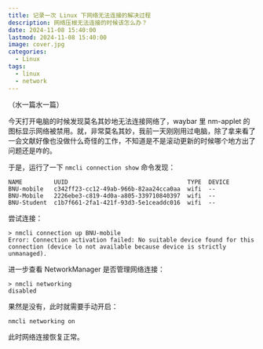 ```yaml
---
title: 记录一次 Linux 下网络无法连接的解决过程
description: 网络压根无法连接的时候该怎么办？
date: 2024-11-08 15:40:00
lastmod: 2024-11-08 15:40:00
image: cover.jpg
categories:
  - Linux
tags:
  - linux
  - network
---
```


（水一篇水一篇）

今天打开电脑的时候发现莫名其妙地无法连接网络了，waybar 里 nm-applet 的图标显示网络被禁用。就，非常莫名其妙，我前一天刚刚用过电脑，除了拿来看了一会文献好像也没做什么奇怪的工作，不知道是不是滚动更新的时候哪个地方出了问题还是咋的。

于是，运行了一下 `nmcli connection show` 命令发现：

```
NAME         UUID                                  TYPE  DEVICE 
BNU-mobile   c342ff23-cc12-49ab-966b-82aa24cca0aa  wifi  --     
BNU-Mobile   2226ebe3-c819-4d0a-a805-339710840397  wifi  --     
BNU-Student  c1b7f661-2fa1-421f-93d3-5e1ceaddc016  wifi  --
```

尝试连接：

```
> nmcli connection up BNU-mobile
Error: Connection activation failed: No suitable device found for this connection (device lo not available because device is strictly unmanaged).
```

进一步查看 NetworkManager 是否管理网络连接：

```
> nmcli networking
disabled
```

果然是没有，此时就需要手动开启：

```bash
nmcli networking on
```

此时网络连接恢复正常。
